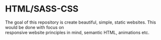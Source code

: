 # HTML/SASS-CSS
The goal of this repository is create beautiful, simple, static websites. This would be done with focus on    
responsive website principles in mind, semantic HTML, animations etc. 
